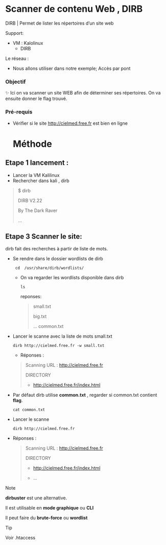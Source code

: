 # Scanner de contenu Web , DIRB

DIRB  | Permet de lister les répertoires d’un site web

Support:

* VM : Kalolinux
  * DIRB


Le réseau :
* Nous allons utiliser dans notre exemple; Accès par pont

### Objectif
✨ Ici on va scanner un site WEB afin de déterminer ses répertoires. On va ensuite donner le flag trouvé.

### Pré-requis

* Vérifier si le site http://cielmed.free.fr est bien en ligne

  # Méthode

## Etape 1 lancement :
* Lancer la VM Kalilinux
* Rechercher dans kali , dirb
> $ dirb
>
> DIRB V2.22
>
> By The Dark Raver
>
> ...
> 

## Etape 3 Scanner le site:

dirb fait des recherches à partir de liste de mots.

* Se rendre dans le dossier wordlists de dirb

       cd  /usr/share/dirb/wordlists/

   * On va regarder les wordlists disponible dans dirb

         ls

      reponses:
       > small.txt
       >
       > big.txt
       >
       > ...
       > common.txt
       > 

* Lancer le scanne avec la liste de mots small.txt

      dirb http://cielmed.free.fr -w small.txt

  * Réponses :
   > Scanning URL : http://cielmed.free.fr
   >
   > DIRECTORY
   >
   > + http://cielmed.free.fr/index.html

*  Par défaut dirb utilise **common.txt** , regarder si common.txt contient **flag**.

       cat common.txt

* Lancer le scanne
  
      dirb http://cielmed.free.fr

* Réponses :
   > Scanning URL : http://cielmed.free.fr
   >
   > DIRECTORY
   >
   > + http://cielmed.free.fr/index.html
   >
   > + ... 



> [!Note]
> 
> **dirbuster** est une alternative.
> 
> Il est utilisable en **mode graphique** ou **CLI**
>
> Il peut faire du **brute-force** ou **wordlist**

> [!TIP]
>
> Voir .htaccess
